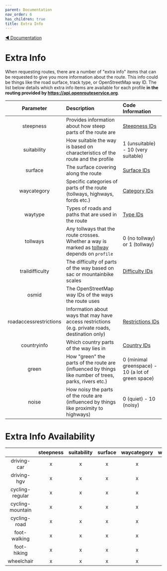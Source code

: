 ```yaml
---
parent: Documentation
nav_order: 6
has_children: true
title: Extra Info 
---
```

[:arrow_backward:  Documentation](Documentation)

# Extra Info

When requesting routes, there are a number of "extra info" items that can be requested to give you more information about the route. This info could be things like the road surface, track type, or OpenStreetMap way ID. The list below details which extra info items are available for each profile **in the routing provided by https://api.openrouteservice.org**.

| Parameter | Description | Code Information |
|:---------:|:------------|:-----------------|
| steepness | Provides information about how steep parts of the route are | [Steepness IDs](https://github.com/GIScience/openrouteservice-docs#steepness)
| suitability | How suitable the way is based on characteristics of the route and the profile | 1 (unsuitable) - 10 (very suitable)
| surface | The surface covering along the route | [Surface IDs](https://github.com/GIScience/openrouteservice-docs#surface)
| waycategory | Specific categories of parts of the route (tollways, highways, fords etc.) | [Category IDs](https://github.com/GIScience/openrouteservice-docs#waycategory)
| waytype | Types of roads and paths that are used in the route | [Type IDs](https://github.com/GIScience/openrouteservice-docs#waytype)
| tollways  | Any tollways that the route crosses. Whether a way is marked as [tollway](https://wiki.openstreetmap.org/wiki/Key:toll) depends on `profile` | 0 (no tollway) or 1 (tollway) |
| traildifficulty | The difficulty of parts of the way based on sac or mountainbike scales | [Difficulty IDs](https://github.com/GIScience/openrouteservice-docs#trail-difficulty)  |
| osmid | The OpenStreetMap way IDs of the ways the route uses |   |
| roadaccessrestrictions | Information about ways that may have access restrictions (e.g. private roads, destination only) | [Restrictions IDs](https://github.com/GIScience/openrouteservice-docs#road-access-restrictions) |
| countryinfo | Which country parts of the way lies in | [Country IDs](https://github.com/GIScience/openrouteservice-docs#country-list)
| green | How "green" the parts of the route are (influenced by things like number of trees, parks, rivers etc.) | 0 (minimal greenspace) - 10 (a lot of green space) |
| noise | How noisy the parts of the route are (influenced by things like proximity to highways) | 0 (quiet) - 10 (noisy) |

# Extra Info Availability

|      |    steepness  | suitability  | surface  | waycategory  | waytype | tollways | traildifficulty | osmid | roadaccessrestrictions | countryinfo | green | noise |
|:-----------:|:----------------:|:-:|:-:|:-:|:-:|:-:|:-:|:-:|:-:|:-:|:-:|:-:|
| driving-car | x | x | x | x | x | x | x |   | x | x |   |   |
| driving-hgv | x | x | x | x | x | x | x |   | x | x |   |   |
| cycling-regular | x | x | x | x | x |   | x |   |   |   |   |   |
| cycling-mountain | x | x | x | x | x |   | x |   |   |   |   |   |
| cycling-road | x | x | x | x | x |   | x |   |   |   |   |   |
| foot-walking | x | x | x | x | x |   | x |   |   |   | x | x |
| foot-hiking | x | x | x | x | x |   | x |   |   |   | x | x |
| wheelchair | x | x | x | x | x |   | x | x |   |   |   |   |
